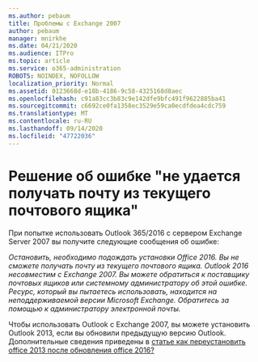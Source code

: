 ```yaml
---
ms.author: pebaum
title: Проблемы с Exchange 2007
author: pebaum
manager: mnirkhe
ms.date: 04/21/2020
ms.audience: ITPro
ms.topic: article
ms.service: o365-administration
ROBOTS: NOINDEX, NOFOLLOW
localization_priority: Normal
ms.assetid: 0123668d-e18b-4186-9c58-4325168d8aec
ms.openlocfilehash: c91a83cc3b83c9e142dfe9bfc491f9622885ba41
ms.sourcegitcommit: c6692ce0fa1358ec3529e59ca0ecdfdea4cdc759
ms.translationtype: MT
ms.contentlocale: ru-RU
ms.lasthandoff: 09/14/2020
ms.locfileid: "47722036"
---
```

# <a name="solution-for-error-you-wont-be-able-to-receive-mail-from-a-current-mailbox"></a>Решение об ошибке "не удается получать почту из текущего почтового ящика"
При попытке использовать Outlook 365/2016 с сервером Exchange Server 2007 вы получите следующие сообщения об ошибке:

*Остановить, необходимо подождать установки Office 2016. Вы не сможете получать почту из текущего почтового ящика. Outlook 2016 несовместим с Exchange 2007. Вы можете обратиться к поставщику почтовых ящиков или системному администратору об этой ошибке. Ресурс, который вы пытаетесь использовать, находится на неподдерживаемой версии Microsoft Exchange. Обратитесь за помощью к администратору электронной почты.*

Чтобы использовать Outlook с Exchange 2007, вы можете установить Outlook 2013, если вы обновили предыдущую версию Outlook. Дополнительные сведения приведены в [статье как переустановить office 2013 после обновления office 2016?](https://support.office.com/article/a6ca92f4-cbb4-4609-9fdb-f8d3dd6812f3)